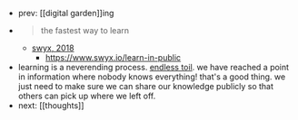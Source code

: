 - prev: [[digital garden]]ing
- > the fastest way to learn
	- [swyx, 2018](https://www.swyx.io/learn-in-public)
		- https://www.swyx.io/learn-in-public
- learning is a neverending process. [endless toil](logseq://graph/garden?block-id=64d816c0-7fbe-49bc-8852-730e511633b2). we have reached a point in information where nobody knows everything! that's a good thing. we just need to make sure we can share our knowledge publicly so that others can pick up where we left off.
- next: [[thoughts]]